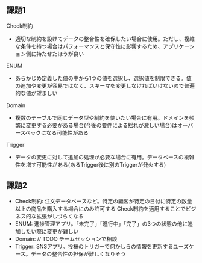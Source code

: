 ## 課題1
Check制約
- 適切な制約を設けてデータの整合性を確保したい場合に使用。ただし、複雑な条件を持つ場合はパフォーマンスと保守性に影響するため、アプリケーション側に持たせたほうが良い

ENUM
- あらかじめ定義した値の中から1つの値を選択し、選択値を制限できる。値の追加や変更が容易ではなく、スキーマを変更しなければいけないので普遍的な値が望ましい

Domain
- 複数のテーブルで同じデータ型や制約を使いたい場合に有用。ドメインを頻繁に変更する必要がある場合(今後の要件による揺れが激しい場合)はオーバースペックになる可能性がある

Trigger
- データの変更に対して追加の処理が必要な場合に有用。データベースの複雑性を増す可能性がある(あるTrigger後に別のTriggerが発火する)

## 課題2
- Check制約: 注文データベースなど。特定の顧客が特定の日付に特定の数量以上の商品を購入する場合にのみ許可する Check制約を適用することでビジネス的な拡張がしづらくなる
- ENUM: 進捗管理アプリ。「未完了」「進行中」「完了」の3つの状態の他に追加したい際に変更が難しい
- Domain: // TODO チームセッションで相談
- Trigger: SNSアプリ。投稿のトリガーで何かしらの情報を更新するユーズケース。データの整合性の担保が難しくなりそう